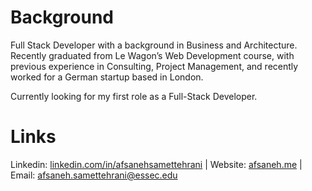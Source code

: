 # Background 

Full Stack Developer with a background in Business and Architecture. Recently graduated from Le Wagon’s Web Development course, with previous experience in Consulting, Project Management, and recently worked for a German startup based in London. 

Currently looking for my first role as a Full-Stack Developer. 

# Links 

Linkedin: <a href="https://linkedin.com/in/afsanehsamettehrani">linkedin.com/in/afsanehsamettehrani</a> | 
Website: <a href="https://afsaneh.me">afsaneh.me</a> | 
Email: afsaneh.samettehrani@essec.edu
